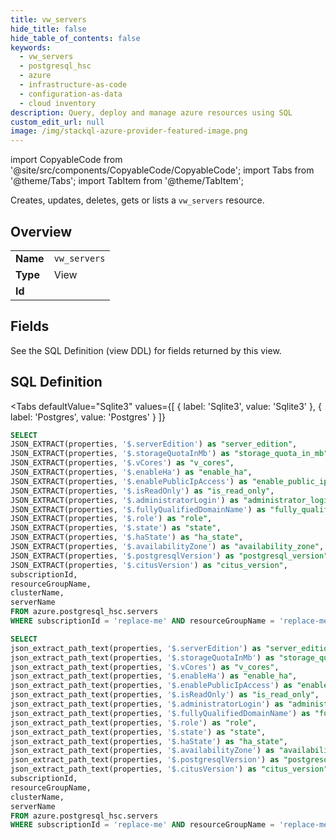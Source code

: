 ```yaml
--- 
title: vw_servers
hide_title: false
hide_table_of_contents: false
keywords:
  - vw_servers
  - postgresql_hsc
  - azure
  - infrastructure-as-code
  - configuration-as-data
  - cloud inventory
description: Query, deploy and manage azure resources using SQL
custom_edit_url: null
image: /img/stackql-azure-provider-featured-image.png
---
```


import CopyableCode from '@site/src/components/CopyableCode/CopyableCode';
import Tabs from '@theme/Tabs';
import TabItem from '@theme/TabItem';

Creates, updates, deletes, gets or lists a <code>vw_servers</code> resource.

## Overview
<table><tbody>
<tr><td><b>Name</b></td><td><code>vw_servers</code></td></tr>
<tr><td><b>Type</b></td><td>View</td></tr>
<tr><td><b>Id</b></td><td><CopyableCode code="azure.postgresql_hsc.vw_servers" /></td></tr>
</tbody></table>

## Fields

See the SQL Definition (view DDL) for fields returned by this view.

## SQL Definition

<Tabs
defaultValue="Sqlite3"
values={[
{ label: 'Sqlite3', value: 'Sqlite3' },
{ label: 'Postgres', value: 'Postgres' }
]}
>
<TabItem value="Sqlite3">

```sql
SELECT
JSON_EXTRACT(properties, '$.serverEdition') as "server_edition",
JSON_EXTRACT(properties, '$.storageQuotaInMb') as "storage_quota_in_mb",
JSON_EXTRACT(properties, '$.vCores') as "v_cores",
JSON_EXTRACT(properties, '$.enableHa') as "enable_ha",
JSON_EXTRACT(properties, '$.enablePublicIpAccess') as "enable_public_ip_access",
JSON_EXTRACT(properties, '$.isReadOnly') as "is_read_only",
JSON_EXTRACT(properties, '$.administratorLogin') as "administrator_login",
JSON_EXTRACT(properties, '$.fullyQualifiedDomainName') as "fully_qualified_domain_name",
JSON_EXTRACT(properties, '$.role') as "role",
JSON_EXTRACT(properties, '$.state') as "state",
JSON_EXTRACT(properties, '$.haState') as "ha_state",
JSON_EXTRACT(properties, '$.availabilityZone') as "availability_zone",
JSON_EXTRACT(properties, '$.postgresqlVersion') as "postgresql_version",
JSON_EXTRACT(properties, '$.citusVersion') as "citus_version",
subscriptionId,
resourceGroupName,
clusterName,
serverName
FROM azure.postgresql_hsc.servers
WHERE subscriptionId = 'replace-me' AND resourceGroupName = 'replace-me' AND clusterName = 'replace-me';
```

</TabItem>
<TabItem value="Postgres">

```sql
SELECT
json_extract_path_text(properties, '$.serverEdition') as "server_edition",
json_extract_path_text(properties, '$.storageQuotaInMb') as "storage_quota_in_mb",
json_extract_path_text(properties, '$.vCores') as "v_cores",
json_extract_path_text(properties, '$.enableHa') as "enable_ha",
json_extract_path_text(properties, '$.enablePublicIpAccess') as "enable_public_ip_access",
json_extract_path_text(properties, '$.isReadOnly') as "is_read_only",
json_extract_path_text(properties, '$.administratorLogin') as "administrator_login",
json_extract_path_text(properties, '$.fullyQualifiedDomainName') as "fully_qualified_domain_name",
json_extract_path_text(properties, '$.role') as "role",
json_extract_path_text(properties, '$.state') as "state",
json_extract_path_text(properties, '$.haState') as "ha_state",
json_extract_path_text(properties, '$.availabilityZone') as "availability_zone",
json_extract_path_text(properties, '$.postgresqlVersion') as "postgresql_version",
json_extract_path_text(properties, '$.citusVersion') as "citus_version",
subscriptionId,
resourceGroupName,
clusterName,
serverName
FROM azure.postgresql_hsc.servers
WHERE subscriptionId = 'replace-me' AND resourceGroupName = 'replace-me' AND clusterName = 'replace-me';
```

</TabItem>
</Tabs>
